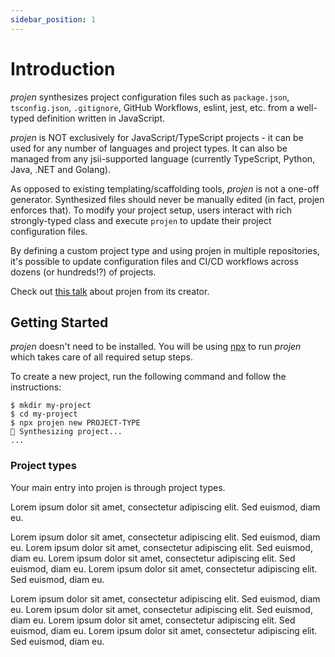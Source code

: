 ```yaml
---
sidebar_position: 1
---
```


# Introduction

_projen_ synthesizes project configuration files such as `package.json`,
`tsconfig.json`, `.gitignore`, GitHub Workflows, eslint, jest, etc. from a
well-typed definition written in JavaScript.

_projen_ is NOT exclusively for JavaScript/TypeScript projects - it can be used for any number of languages and project types.
It can also be managed from any jsii-supported language (currently TypeScript, Python, Java, .NET and Golang).

As opposed to existing templating/scaffolding tools, _projen_ is not a one-off
generator. Synthesized files should never be manually edited (in fact, projen
enforces that). To modify your project setup, users interact with rich
strongly-typed class and execute `projen` to update their project configuration
files.

By defining a custom project type and using projen in multiple repositories, it's
possible to update configuration files and CI/CD workflows across dozens (or
hundreds!?) of projects.

Check out [this talk](https://youtu.be/SOWMPzXtTCw) about projen from its creator.

## Getting Started

_projen_ doesn't need to be installed. You will be using [npx](https://docs.npmjs.com/cli/v7/commands/npx) to run _projen_ which takes care of all required setup steps.

To create a new project, run the following command and follow the instructions:

```console
$ mkdir my-project
$ cd my-project
$ npx projen new PROJECT-TYPE
🤖 Synthesizing project...
...
```

### Project types

Your main entry into projen is through project types.

Lorem ipsum dolor sit amet, consectetur adipiscing elit. Sed euismod, diam eu.

Lorem ipsum dolor sit amet, consectetur adipiscing elit. Sed euismod, diam eu.
Lorem ipsum dolor sit amet, consectetur adipiscing elit. Sed euismod, diam eu.
Lorem ipsum dolor sit amet, consectetur adipiscing elit. Sed euismod, diam eu.
Lorem ipsum dolor sit amet, consectetur adipiscing elit. Sed euismod, diam eu.

Lorem ipsum dolor sit amet, consectetur adipiscing elit. Sed euismod, diam eu.
Lorem ipsum dolor sit amet, consectetur adipiscing elit. Sed euismod, diam eu.
Lorem ipsum dolor sit amet, consectetur adipiscing elit. Sed euismod, diam eu.
Lorem ipsum dolor sit amet, consectetur adipiscing elit. Sed euismod, diam eu.
